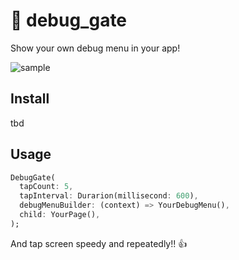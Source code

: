 # 🚪 debug_gate

Show your own debug menu in your app!

![sample](./art/gate.gif)

## Install

tbd

## Usage

```dart
DebugGate(
  tapCount: 5,
  tapInterval: Durarion(millisecond: 600),
  debugMenuBuilder: (context) => YourDebugMenu(),
  child: YourPage(),
);
```

And tap screen speedy and repeatedly!! 👍
